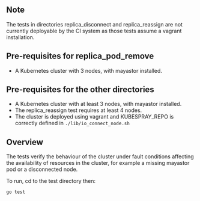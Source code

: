 ## Note
The tests in directories replica_disconnect and replica_reassign
are not currently deployable by the CI system
as those tests assume a vagrant installation.

## Pre-requisites for replica_pod_remove

* A Kubernetes cluster with 3 nodes, with mayastor installed.

## Pre-requisites for the other directories

* A Kubernetes cluster with at least 3 nodes, with mayastor installed.
* The replica_reassign test requires at least 4 nodes.
* The cluster is deployed using vagrant and KUBESPRAY_REPO is correctly
  defined in ``` ./lib/io_connect_node.sh ```

## Overview
The tests verify the behaviour of the cluster under fault conditions
affecting the availability of resources in the cluster, for example
a missing mayastor pod or a disconnected node.

To run, cd to the test directory then:
```bash
go test
```
